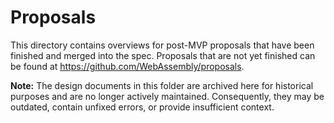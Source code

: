# Proposals

This directory contains overviews for post-MVP proposals that have been finished and merged into the spec.
Proposals that are not yet finished can be found at https://github.com/WebAssembly/proposals.

**Note:** The design documents in this folder are archived here for historical purposes and are no longer actively maintained.
Consequently, they may be outdated, contain unfixed errors, or provide insufficient context.
